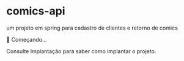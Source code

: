 # comics-api

um projeto em spring para cadastro de clientes e retorno de comics



🚀 Começando...

Consulte Implantação para saber como implantar o projeto.
